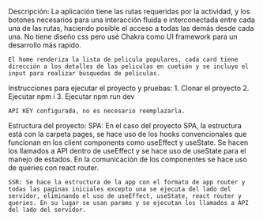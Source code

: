 Descripción:
La aplicación tiene las rutas requeridas por la actividad, y los botones necesarios para una interacción fluida e interconectada entre cada una de las rutas, haciendo posible el acceso a todas las demás desde cada una. No tiene diseño css pero usé Chakra como UI framework para un desarrollo más rapido.

    El home renderiza la lista de pelicula populares, cada card tiene dirección a los detalles de las peliculas en cuetión y se incluye el input para realizar busquedas de peliculas.

Instrucciones para ejecutar el proyecto y pruebas: 1. Clonar el proyecto 2. Ejecutar npm i 3. Ejecutar npm run dev

    API KEY configurada, no es necesario reemplazarla.

Estructura del proyecto:
SPA: En el caso del proyecto SPA, la estructura está con la carpeta pages, se hace uso de los hooks convencionales que funcionan en los client components como useEffect y useState. Se hacen los llamados a API dentro de useEffect y se hace uso de useState para el manejo de estados. En la comunicación de los componentes se hace uso de queries con react router.

    SSR: Se hace la estructura de la app con el formato de app router y todas las paginas iniciales excepto una se ejecuta del lado del servidor, eliminando el uso de useEffect, useState, react router y queries. En su lugar se usan params y se ejecutan los llamados a API del lado del servidor.
